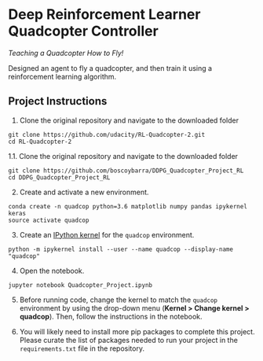 # Deep Reinforcement Learner Quadcopter Controller


*Teaching a Quadcopter How to Fly!*

Designed an agent to fly a quadcopter, and then train it using a reinforcement learning algorithm.

## Project Instructions

1. Clone the original repository and navigate to the downloaded folder

```
git clone https://github.com/udacity/RL-Quadcopter-2.git
cd RL-Quadcopter-2
```

1.1. Clone the original repository and navigate to the downloaded folder

```
git clone https://github.com/boscoybarra/DDPG_Quadcopter_Project_RL
cd DDPG_Quadcopter_Project_RL
```

2. Create and activate a new environment.

```
conda create -n quadcop python=3.6 matplotlib numpy pandas ipykernel keras
source activate quadcop
```

3. Create an [IPython kernel](http://ipython.readthedocs.io/en/stable/install/kernel_install.html) for the `quadcop` environment. 
```
python -m ipykernel install --user --name quadcop --display-name "quadcop"
```

4. Open the notebook.
```
jupyter notebook Quadcopter_Project.ipynb
```

5. Before running code, change the kernel to match the `quadcop` environment by using the drop-down menu (**Kernel > Change kernel > quadcop**). Then, follow the instructions in the notebook.

6. You will likely need to install more pip packages to complete this project.  Please curate the list of packages needed to run your project in the `requirements.txt` file in the repository.
